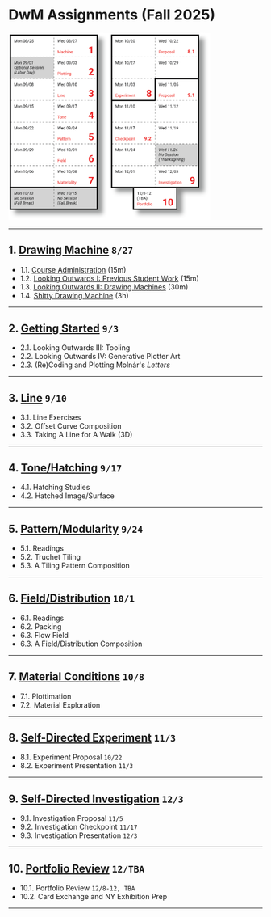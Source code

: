 # DwM Assignments (Fall 2025)

<img src="../../syllabus/img/2025_schedule.png" width="400">


---

## 1. [Drawing Machine](01_drawing_machine/README.md) `8/27`

* 1.1. [Course Administration](01_drawing_machine/README.md#11-course-administration) (15m)
* 1.2. [Looking Outwards I: Previous Student Work](01_drawing_machine/README.md#12-looking-outwards-i-previous-student-work) (15m)
* 1.3. [Looking Outwards II: Drawing Machines](01_drawing_machine/README.md#13-looking-outwards-ii-drawing-machines) (30m)
* 1.4. [Shitty Drawing Machine](01_drawing_machine/README.md#14-%EF%B8%8F-shitty-drawing-machine) (3h)


---

## 2. [Getting Started](02_getting_started/README.md) `9/3`

* 2.1. Looking Outwards III: Tooling
* 2.2. Looking Outwards IV: Generative Plotter Art
* 2.3. (Re)Coding and Plotting Molnár's *Letters*


---

## 3. [Line](03_line/README.md) `9/10`

* 3.1. Line Exercises
* 3.2. Offset Curve Composition
* 3.3. Taking A Line for A Walk (3D)


---

## 4. [Tone/Hatching](04_tone/README.md) `9/17`

* 4.1. Hatching Studies
* 4.2. Hatched Image/Surface


---

## 5. [Pattern/Modularity](05_pattern/README.md) `9/24`

* 5.1. Readings
* 5.2. Truchet Tiling
* 5.3. A Tiling Pattern Composition


---

## 6. [Field/Distribution](06_field_distribution/README.md) `10/1` 

* 6.1. Readings
* 6.2. Packing
* 6.3. Flow Field
* 6.3. A Field/Distribution Composition


---

## 7. [Material Conditions](07_material_conditions/README.md) `10/8`

* 7.1. Plottimation
* 7.2. Material Exploration


---

## 8. [Self-Directed Experiment](08_self_directed_experiment/README.md) `11/3`

* 8.1. Experiment Proposal `10/22`
* 8.2. Experiment Presentation `11/3`


---

## 9. [Self-Directed Investigation](09_self_directed_investigation/README.md) `12/3`

* 9.1. Investigation Proposal `11/5`
* 9.2. Investigation Checkpoint `11/17`
* 9.3. Investigation Presentation `12/3`


---

## 10. [Portfolio Review](10_portfolio_review/README.md) `12/TBA`

* 10.1. Portfolio Review `12/8-12, TBA`
* 10.2. Card Exchange and NY Exhibition Prep

---
